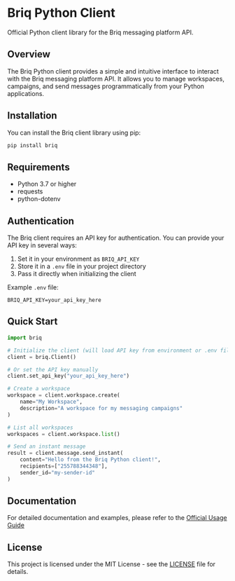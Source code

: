 # Briq Python Client

Official Python client library for the Briq messaging platform API.

## Overview

The Briq Python client provides a simple and intuitive interface to interact with the Briq messaging platform API. It allows you to manage workspaces, campaigns, and send messages programmatically from your Python applications.

## Installation

You can install the Briq client library using pip:

```bash
pip install briq
```

## Requirements

- Python 3.7 or higher
- requests
- python-dotenv

## Authentication

The Briq client requires an API key for authentication. You can provide your API key in several ways:

1. Set it in your environment as `BRIQ_API_KEY`
2. Store it in a `.env` file in your project directory
3. Pass it directly when initializing the client

Example `.env` file:
```
BRIQ_API_KEY=your_api_key_here
```

## Quick Start

```python
import briq

# Initialize the client (will load API key from environment or .env file)
client = briq.Client()

# Or set the API key manually
client.set_api_key("your_api_key_here")

# Create a workspace
workspace = client.workspace.create(
    name="My Workspace",
    description="A workspace for my messaging campaigns"
)

# List all workspaces
workspaces = client.workspace.list()

# Send an instant message
result = client.message.send_instant(
    content="Hello from the Briq Python client!",
    recipients=["255788344348"],
    sender_id="my-sender-id"
)
```

## Documentation

For detailed documentation and examples, please refer to the [Official Usage Guide](https://briq.tz/documentation/home)

## License

This project is licensed under the MIT License - see the [LICENSE](LICENSE) file for details.
